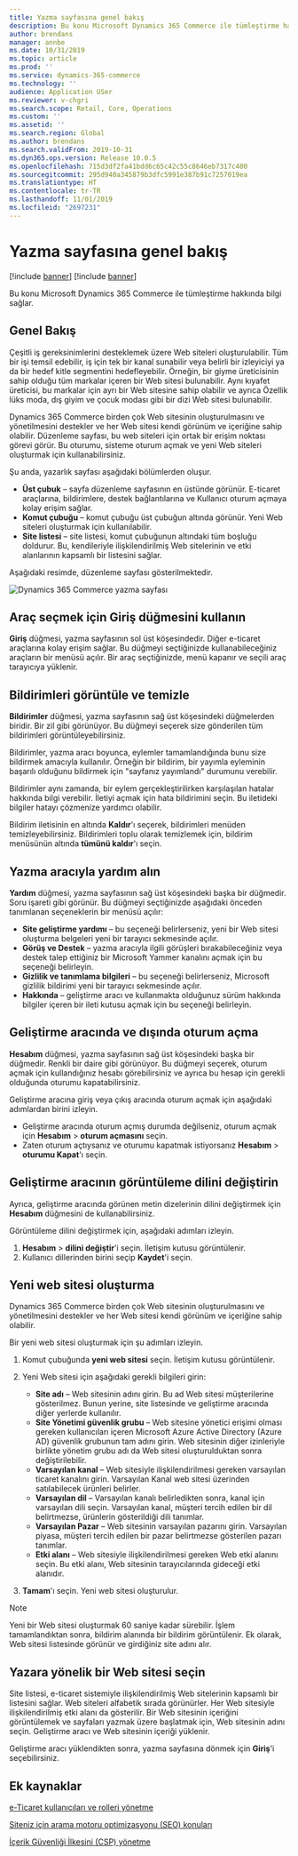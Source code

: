 ```yaml
---
title: Yazma sayfasına genel bakış
description: Bu konu Microsoft Dynamics 365 Commerce ile tümleştirme hakkında bilgi sağlar.
author: brendans
manager: annbe
ms.date: 10/31/2019
ms.topic: article
ms.prod: ''
ms.service: dynamics-365-commerce
ms.technology: ''
audience: Application USer
ms.reviewer: v-chgri
ms.search.scope: Retail, Core, Operations
ms.custom: ''
ms.assetid: ''
ms.search.region: Global
ms.author: brendans
ms.search.validFrom: 2019-10-31
ms.dyn365.ops.version: Release 10.0.5
ms.openlocfilehash: 715d3df2fa41bdd6c65c42c55c8646eb7317c400
ms.sourcegitcommit: 295d940a345879b3dfc5991e387b91c7257019ea
ms.translationtype: HT
ms.contentlocale: tr-TR
ms.lasthandoff: 11/01/2019
ms.locfileid: "2697231"
---
```

# <a name="authoring-page-overview"></a>Yazma sayfasına genel bakış

 [!include [banner](includes/preview-banner.md)] 
 [!include [banner](includes/banner.md)]

Bu konu Microsoft Dynamics 365 Commerce ile tümleştirme hakkında bilgi sağlar.

## <a name="overview"></a>Genel Bakış

Çeşitli iş gereksinimlerini desteklemek üzere Web siteleri oluşturulabilir. Tüm bir işi temsil edebilir, iş için tek bir kanal sunabilir veya belirli bir izleyiciyi ya da bir hedef kitle segmentini hedefleyebilir. Örneğin, bir giyme üreticisinin sahip olduğu tüm markalar içeren bir Web sitesi bulunabilir. Aynı kıyafet üreticisi, bu markalar için ayrı bir Web sitesine sahip olabilir ve ayrıca Özellik lüks moda, dış giyim ve çocuk modası gibi bir dizi Web sitesi bulunabilir.

Dynamics 365 Commerce birden çok Web sitesinin oluşturulmasını ve yönetilmesini destekler ve her Web sitesi kendi görünüm ve içeriğine sahip olabilir. Düzenleme sayfası, bu web siteleri için ortak bir erişim noktası görevi görür. Bu oturumu, sisteme oturum açmak ve yeni Web siteleri oluşturmak için kullanabilirsiniz.

Şu anda, yazarlık sayfası aşağıdaki bölümlerden oluşur.

- **Üst çubuk** – sayfa düzenleme sayfasının en üstünde görünür. E-ticaret araçlarına, bildirimlere, destek bağlantılarına ve Kullanıcı oturum açmaya kolay erişim sağlar.
- **Komut çubuğu** – komut çubuğu üst çubuğun altında görünür. Yeni Web siteleri oluşturmak için kullanılabilir.
- **Site listesi** – site listesi, komut çubuğunun altındaki tüm boşluğu doldurur. Bu, kendileriyle ilişkilendirilmiş Web sitelerinin ve etki alanlarının kapsamlı bir listesini sağlar.

Aşağıdaki resimde, düzenleme sayfası gösterilmektedir.

![Dynamics 365 Commerce yazma sayfası](../commerce/media/authoring_tools_01.png)

## <a name="use-the-home-button-to-select-a-tool"></a>Araç seçmek için Giriş düğmesini kullanın

**Giriş** düğmesi, yazma sayfasının sol üst köşesindedir. Diğer e-ticaret araçlarına kolay erişim sağlar. Bu düğmeyi seçtiğinizde kullanabileceğiniz araçların bir menüsü açılır. Bir araç seçtiğinizde, menü kapanır ve seçili araç tarayıcıya yüklenir.

## <a name="view-and-clear-notifications"></a>Bildirimleri görüntüle ve temizle

**Bildirimler** düğmesi, yazma sayfasının sağ üst köşesindeki düğmelerden biridir. Bir zil gibi görünüyor. Bu düğmeyi seçerek size gönderilen tüm bildirimleri görüntüleyebilirsiniz.

Bildirimler, yazma aracı boyunca, eylemler tamamlandığında bunu size bildirmek amacıyla kullanılır. Örneğin bir bildirim, bir yayımla eyleminin başarılı olduğunu bildirmek için "sayfanız yayımlandı" durumunu verebilir.

Bildirimler aynı zamanda, bir eylem gerçekleştirilirken karşılaşılan hatalar hakkında bilgi verebilir. İletiyi açmak için hata bildirimini seçin. Bu iletideki bilgiler hatayı çözmenize yardımcı olabilir.

Bildirim iletisinin en altında **Kaldır**'ı seçerek, bildirimleri menüden temizleyebilirsiniz. Bildirimleri toplu olarak temizlemek için, bildirim menüsünün altında **tümünü kaldır**'ı seçin.

## <a name="get-help-with-the-authoring-tool"></a>Yazma aracıyla yardım alın

**Yardım** düğmesi, yazma sayfasının sağ üst köşesindeki başka bir düğmedir. Soru işareti gibi görünür. Bu düğmeyi seçtiğinizde aşağıdaki önceden tanımlanan seçeneklerin bir menüsü açılır:

- **Site geliştirme yardımı** – bu seçeneği belirlerseniz, yeni bir Web sitesi oluşturma belgeleri yeni bir tarayıcı sekmesinde açılır.
- **Görüş ve Destek** – yazma aracıyla ilgili görüşleri bırakabileceğiniz veya destek talep ettiğiniz bir Microsoft Yammer kanalını açmak için bu seçeneği belirleyin.
- **Gizlilik ve tanımlama bilgileri** – bu seçeneği belirlerseniz, Microsoft gizlilik bildirimi yeni bir tarayıcı sekmesinde açılır.
- **Hakkında** – geliştirme aracı ve kullanmakta olduğunuz sürüm hakkında bilgiler içeren bir ileti kutusu açmak için bu seçeneği belirleyin.

## <a name="sign-in-to-and-out-of-the-authoring-tool"></a>Geliştirme aracında ve dışında oturum açma

**Hesabım** düğmesi, yazma sayfasının sağ üst köşesindeki başka bir düğmedir. Renkli bir daire gibi görünüyor. Bu düğmeyi seçerek, oturum açmak için kullandığınız hesabı görebilirsiniz ve ayrıca bu hesap için gerekli olduğunda oturumu kapatabilirsiniz.

Geliştirme aracına giriş veya çıkış aracında oturum açmak için aşağıdaki adımlardan birini izleyin.

- Geliştirme aracında oturum açmış durumda değilseniz, oturum açmak için **Hesabım** \> **oturum açmasını** seçin.
- Zaten oturum açtıysanız ve oturumu kapatmak istiyorsanız **Hesabım** \> **oturumu Kapat**'ı seçin.

## <a name="change-the-display-language-of-the-authoring-tool"></a>Geliştirme aracının görüntüleme dilini değiştirin

Ayrıca, geliştirme aracında görünen metin dizelerinin dilini değiştirmek için **Hesabım** düğmesini de kullanabilirsiniz.

Görüntüleme dilini değiştirmek için, aşağıdaki adımları izleyin.

1. **Hesabım** \> **dilini değiştir**'i seçin. İletişim kutusu görüntülenir.
1. Kullanıcı dillerinden birini seçip **Kaydet**'i seçin.

## <a name="create-a-new-website"></a>Yeni web sitesi oluşturma

Dynamics 365 Commerce birden çok Web sitesinin oluşturulmasını ve yönetilmesini destekler ve her Web sitesi kendi görünüm ve içeriğine sahip olabilir.

Bir yeni web sitesi oluşturmak için şu adımları izleyin.

1. Komut çubuğunda **yeni web sitesi** seçin. İletişim kutusu görüntülenir.
2. Yeni Web sitesi için aşağıdaki gerekli bilgileri girin:

    - **Site adı** – Web sitesinin adını girin. Bu ad Web sitesi müşterilerine gösterilmez. Bunun yerine, site listesinde ve geliştirme aracında diğer yerlerde kullanılır.
    - **Site Yönetimi güvenlik grubu** – Web sitesine yönetici erişimi olması gereken kullanıcıları içeren Microsoft Azure Active Directory (Azure AD) güvenlik grubunun tam adını girin. Web sitesinin diğer izinleriyle birlikte yönetim grubu adı da Web sitesi oluşturulduktan sonra değiştirilebilir.
    - **Varsayılan kanal** – Web sitesiyle ilişkilendirilmesi gereken varsayılan ticaret kanalını girin. Varsayılan Kanal web sitesi üzerinden satılabilecek ürünleri belirler.
    - **Varsayılan dil** – Varsayılan kanalı belirledikten sonra, kanal için varsayılan dili seçin. Varsayılan kanal, müşteri tercih edilen bir dil belirtmezse, ürünlerin gösterildiği dili tanımlar.
    - **Varsayılan Pazar** – Web sitesinin varsayılan pazarını girin. Varsayılan piyasa, müşteri tercih edilen bir pazar belirtmezse gösterilen pazarı tanımlar.
    - **Etki alanı** – Web sitesiyle ilişkilendirilmesi gereken Web etki alanını seçin. Bu etki alanı, Web sitesinin tarayıcılarında gideceği etki alanıdır.

1. **Tamam**'ı seçin. Yeni web sitesi oluşturulur.

> [!NOTE]
> Yeni bir Web sitesi oluşturmak 60 saniye kadar sürebilir. İşlem tamamlandıktan sonra, bildirim alanında bir bildirim görüntülenir. Ek olarak, Web sitesi listesinde görünür ve girdiğiniz site adını alır.

## <a name="select-a-website-to-author"></a>Yazara yönelik bir Web sitesi seçin

Site listesi, e-ticaret sistemiyle ilişkilendirilmiş Web sitelerinin kapsamlı bir listesini sağlar. Web siteleri alfabetik sırada görünürler. Her Web sitesiyle ilişkilendirilmiş etki alanı da gösterilir. Bir Web sitesinin içeriğini görüntülemek ve sayfaları yazmak üzere başlatmak için, Web sitesinin adını seçin. Geliştirme aracı ve Web sitesinin içeriği yüklenir.

Geliştirme aracı yüklendikten sonra, yazma sayfasına dönmek için **Giriş**'i seçebilirsiniz.

## <a name="additional-resources"></a>Ek kaynaklar

[e-Ticaret kullanıcıları ve rolleri yönetme](manage-ecommerce-users-roles.md)

[Siteniz için arama motoru optimizasyonu (SEO) konuları](search-engine-optimization-considerations.md)

[İçerik Güvenliği İlkesini (CSP) yönetme](manage-csp.md)

